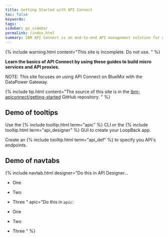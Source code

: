 ```yaml
---
title: Getting Started with API Connect
toc: false
keywords:
tags:
sidebar: gs_sidebar
permalink: /index.html
summary: IBM API Connect is an end-to-end API management solution for creating, running, managing, and securing APIs.
---
```


{% include warning.html content="This site is incomplete.  Do not use.
" %}

**Learn the basics of API Connect by using these guides to build micro services and API  proxies.**

NOTE: This site focuses on using API Connect on BlueMix with the DataPower Gateway.

{% include tip.html content="The source of this site is in the [ibm-apiconnect/getting-started](https://github.com/ibm-apiconnect/getting-started) GitHub repository.
" %}

## Demo of tooltips

Use the {% include tooltip.html term="apic" %} CLI or the {% include tooltip.html term="api_designer" %} GUI to create your LoopBack app.

Create an {% include tooltip.html term="api_def" %} to specify you API's endpoints.

## Demo of navtabs

{% include navtab.html
designer="Do this in API Designer...

- One
- Two
- Three
"
apic="Do this in `apic`:

- One
- Two
- Three
" %}
